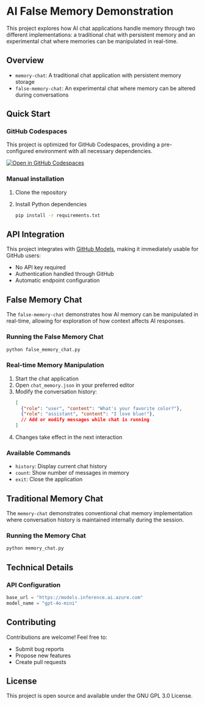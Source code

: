 # AI False Memory Demonstration

This project explores how AI chat applications handle memory through two different implementations: a traditional chat with persistent memory and an experimental chat where memories can be manipulated in real-time.

## Overview

- `memory-chat`: A traditional chat application with persistent memory storage
- `false-memory-chat`: An experimental chat where memory can be altered during conversations

## Quick Start

### GitHub Codespaces

This project is optimized for GitHub Codespaces, providing a pre-configured environment with all necessary dependencies.

[![Open in GitHub Codespaces](https://github.com/codespaces/badge.svg)](https://codespaces.new/mor10/false-memory?quickstart=1)

### Manual installation

1. Clone the repository

2. Install Python dependencies
   ```sh
   pip install -r requirements.txt
   ```

## API Integration

This project integrates with [GitHub Models](https://github.com/marketplace/models), making it immediately usable for GitHub users:
- No API key required
- Authentication handled through GitHub
- Automatic endpoint configuration

## False Memory Chat

The `false-memory-chat` demonstrates how AI memory can be manipulated in real-time, allowing for exploration of how context affects AI responses.

### Running the False Memory Chat

```sh
python false_memory_chat.py
```

### Real-time Memory Manipulation

1. Start the chat application
2. Open `chat_memory.json` in your preferred editor
3. Modify the conversation history:
   ```json
   [
     {"role": "user", "content": "What's your favorite color?"},
     {"role": "assistant", "content": "I love blue!"},
     // Add or modify messages while chat is running
   ]
   ```
4. Changes take effect in the next interaction

### Available Commands
- `history`: Display current chat history
- `count`: Show number of messages in memory
- `exit`: Close the application

## Traditional Memory Chat

The `memory-chat` demonstrates conventional chat memory implementation where conversation history is maintained internally during the session.

### Running the Memory Chat

```sh
python memory_chat.py
```

## Technical Details

### API Configuration
```python
base_url = "https://models.inference.ai.azure.com"
model_name = "gpt-4o-mini"
```

## Contributing

Contributions are welcome! Feel free to:
- Submit bug reports
- Propose new features
- Create pull requests

## License

This project is open source and available under the GNU GPL 3.0 License.
